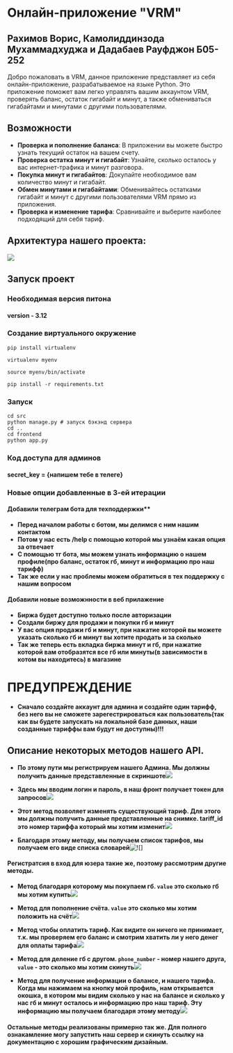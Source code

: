 # Онлайн-приложение "VRM"
## Рахимов Ворис, Камолиддинзода Мухаммадхуджа и Дадабаев Рауфджон Б05-252
Добро пожаловать в VRM, данное приложение представляет из себя онлайн-приложение, разрабатываемое на языке Python.
Это приложение поможет вам легко управлять вашим аккаунтом VRM, проверять баланс, остаток гигабайт и минут, а также обмениваться гигабайтами и минутами с другими пользователями.
## Возможности
- **Проверка и пополнение баланса**: В приложении вы можете быстро узнать текущий остаток на вашем счету.
- **Проверка остатка минут и гигабайт**: Узнайте, сколько осталось у вас интернет-трафика и минут разговора.
- **Покупка минут и гигабайтов**: Докупайте необходимое вам количество минут и гигабайт.
- **Обмен минутами и гигабайтами**: Обменивайтесь остатками гигабайт и минут с другими пользователями VRM прямо из приложения.
- **Проверка и изменение тарифа**: Сравнивайте и выберите наиболее подходящий для себя тариф.

## Архитектура нашего проекта:

![](UML-diagram-latest.png)

## Запуск проект
### Необходимая версия питона 
#### version - 3.12
### Создание виртуального окружение
    pip install virtualenv
    
    virtualenv myenv
    
    source myenv/bin/activate
     
    pip install -r requirements.txt

### Запуск
    cd src
    python manage.py # запуск бэкэнд сервера
    cd ..
    cd frontend
    python app.py
    

### Код доступа для админов
#### secret_key = {напишем тебе в телеге}

### Новые опции добавленные в 3-ей итерации

#### Добавили телеграм бота для техподдержки**
- **Перед началом работы с ботом, мы делимся с ним нашим контактом**
- **Потом у нас есть /help с помощью которой мы узнаём какая опция за отвечает**
- **С помощью тг бота, мы можем узнать информацию о нашем профиле(про баланс, остаток гб, минут и информацию про наш тарифф)**
- **Так же если у нас проблемы можем обратиться в тех поддержку с нашим вопросом**

#### Добавили новые возможнности в веб прилажение
- **Биржа будет доступно только после авторизации**
- **Создали биржу для продажи и покупки гб и минут**
- **У вас опция продажи гб и минут, при нажатие которой вы можете указать сколько гб  и минут вы хотите продать и за сколько** 
- **Так же теперь есть вкладка биржа минут и гб, при нажатие которой вам отобразятся все гб или минуты(в зависимости в котом вы находитесь) в магазине**


# ПРЕДУПРЕЖДЕНИЕ
- **Сначало создайте аккаунт для админа и создайте один тарифф, без него вы не сможете зарегестрироваться как пользователь(так как вы будете запускать на локальной базе данных, наши созданные тариффы вам будут не доступны)!!!**

## Описание некоторых методов нашего API.

- **По этому пути мы регистрируем нашего Админа. Мы должны получить данные представленные в скриншоте**![](screenshots/admin_register.png)


- **Здесь мы вводим логин и пароль, в наш фронт получает токен для запросов**![](screenshots/admin_login.png)


- **Этот метод позволяет изменять существующий тариф. Для этого мы должны получить данные представленные на снимке. tariff_id это номер тариффа который мы хотим изменит**![](screenshots/admin_edit_tariff.png)


- **Благодаря этому методу, мы получаем список тарифов, мы получаем его виде списка словарей**![![]](screenshots/admin_get_list_of_tariff.png)

#### Регистратсия в вход для юзера такие же, поэтому рассмотрим другие методы.

- **Метод благодаря которому мы покупаем гб. `value` это сколько гб мы хотим купить**![](screenshots/user_buy_gb.png)


- **Метод для пополнение счёта. `value` это сколько мы хотим положить на счёт**![](screenshots/user_deposit.png)


- **Метод чтобы оплатить тариф. Как видите он ничего не принимает, т.к. мы проверяем его баланс и смотрим хватить ли у него денег для оплаты тарифа**![](screenshots/user_pay_tariff.png)


- **Метод для деление гб с другом. `phone_number` - номер нашего друга, `value` - это сколько мы хотим скинуть**![](screenshots/user_share_gb.png)


- **Метод для получение информации о балансе, и нашего тарифа. Когда мы нажимаем на кнопку мой профиль, нам открывается окошка, в котором мы видим сколько у нас на балансе и сколько у нас гб и минут осталось и информацию про наш тариф. Эту информацию мы получаем благодаря этому методу**![](screenshots/users_data.png)


#### Остальные методы реализованы примерно так же. Для полного ознакамление могу запустить наш сервер и скинуть ссылку на документацию с хорошим графическим дизайным.



